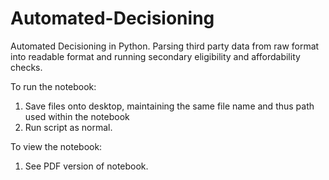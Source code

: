 # Automated-Decisioning
Automated Decisioning in Python. Parsing third party data from raw format into readable format and running secondary eligibility and affordability checks. 

To run the notebook: 
1. Save files onto desktop, maintaining the same file name and thus path used within the notebook 
2. Run script as normal.

To view the notebook: 
1. See PDF version of notebook. 
